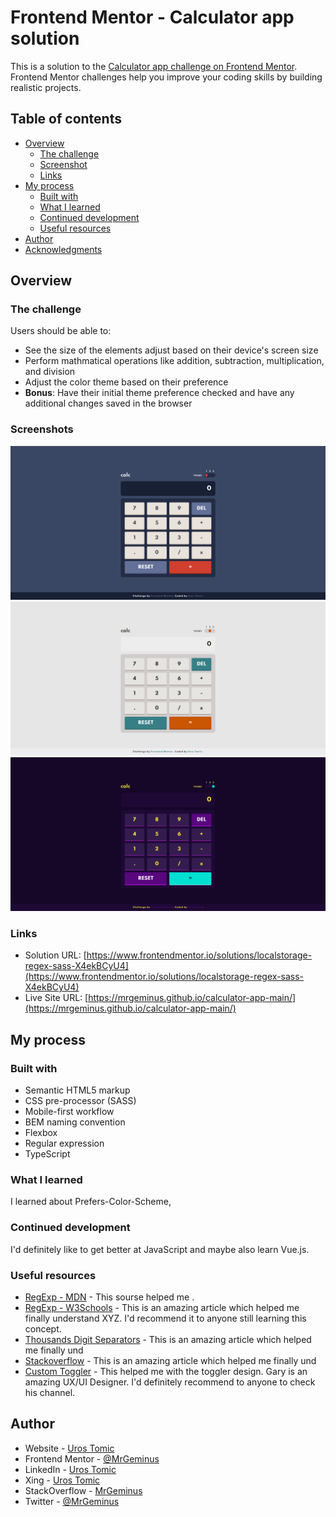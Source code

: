 # Frontend Mentor - Calculator app solution

This is a solution to the [Calculator app challenge on Frontend Mentor](https://www.frontendmentor.io/challenges/calculator-app-9lteq5N29). Frontend Mentor challenges help you improve your coding skills by building realistic projects. 

## Table of contents

- [Overview](#overview)
  - [The challenge](#the-challenge)
  - [Screenshot](#screenshot)
  - [Links](#links)
- [My process](#my-process)
  - [Built with](#built-with)
  - [What I learned](#what-i-learned)
  - [Continued development](#continued-development)
  - [Useful resources](#useful-resources)
- [Author](#author)
- [Acknowledgments](#acknowledgments)

## Overview

### The challenge

Users should be able to:

- See the size of the elements adjust based on their device's screen size
- Perform mathmatical operations like addition, subtraction, multiplication, and division
- Adjust the color theme based on their preference
- **Bonus**: Have their initial theme preference checked and have any additional changes saved in the browser

### Screenshots

![](images/Default_Theme_Calculator_App.png)
![](images/White_Theme_Calculator_App.png)
![](images/Purple_Theme_Calculator_App.png)

### Links

- Solution URL: [https://www.frontendmentor.io/solutions/localstorage-regex-sass-X4ekBCyU4](https://www.frontendmentor.io/solutions/localstorage-regex-sass-X4ekBCyU4)
- Live Site URL: [https://mrgeminus.github.io/calculator-app-main/](https://mrgeminus.github.io/calculator-app-main/)

## My process

### Built with

- Semantic HTML5 markup
- CSS pre-processor (SASS)
- Mobile-first workflow
- BEM naming convention
- Flexbox
- Regular expression
- TypeScript

### What I learned

I learned about Prefers-Color-Scheme, 

### Continued development

I'd definitely like to get better at JavaScript and maybe also learn Vue.js.

### Useful resources

- [RegExp - MDN](https://developer.mozilla.org/en-US/docs/Web/JavaScript/Guide/Regular_Expressions) - This sourse helped me .
- [RegExp - W3Schools](https://www.w3schools.com/jsref/jsref_obj_regexp.asp) - This is an amazing article which helped me finally understand XYZ. I'd recommend it to anyone still learning this concept.
- [Thousands Digit Separators](https://thewebdev.info/2021/02/12/how-to-format-a-number-with-commas-as-thousands-digit-separators-in-javascript/) - This is an amazing article which helped me finally und
- [Stackoverflow](https://stackoverflow.com/questions/2901102/how-to-print-a-number-with-commas-as-thousands-separators-in-javascript) - This is an amazing article which helped me finally und
- [Custom Toggler](https://www.youtube.com/watch?v=ZKXv_ZHQ654&list=LL&index=81) - This helped me with the toggler design. Gary is an amazing UX/UI Designer.
I'd definitely recommend to anyone to check his channel.

## Author

- Website - [Uros Tomic](https://mrgeminus.com/)
- Frontend Mentor - [@MrGeminus](https://www.frontendmentor.io/profile/MrGeminus)
- LinkedIn - [Uros Tomic](https://www.linkedin.com/in/mrgeminus/)
- Xing - [Uros Tomic](https://www.xing.com/profile/Uros_Tomic3/cv)
- StackOverflow - [MrGeminus](https://www.linkedin.com/in/mrgeminus/)
- Twitter - [@MrGeminus](https://twitter.com/MrGeminus)

